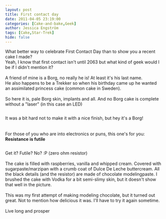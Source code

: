 ```yaml
---
layout: post
title: First contact day
date: 2011-04-05 23:19:00
categories: [Cake-and-bake,Geek]
author: Jessica Engström
tags: [Cake,Star-Trek]
hide: false
---
```

<p>What better way to celebrate First Contact Day than to show you a recent cake I made?<br>Yeah, I know that first contact isn't until 2063 but what kind of geek would I be if I didn't mention it?<br><br>A friend of mine is a Borg, no really he is! At least it's his last name.<br>He also happens to be a Trekker so when his birthday came up he wanted an assimilated princess cake (common cake in Sweden).<br><br>So here it is, pale Borg skin, implants and all. And no Borg cake is complete without a "laser" (in this case an LED) </p> <p><img alt="" src="/PostImages/2011%2f4%2f540Small_r_img_0120.png"></p> <p>It was a bit hard not to make it with a nice finish, but hey it's a Borg!<br><br><br>For those of you who are into electronics or puns, this one's for you: <strong>Resistance is futile</strong></p> <p><img alt="" src="/PostImages/2011%2f4%2f540small_r_IMG_1091.png"></p> <p>Get it? Futile? No? :P (zero ohm resistor)<br><br>The cake is filled with raspberries, vanilla and whipped cream. Covered with sugarpaste/marzipan with a crumb coat of Dulce De Leche buttercream. All the black details (and the resistor) are made of chocolate modelingpaste. I brushed the cake with Vodka for a bit semi-slimy skin, but it doesn't show that well in the picture.<br><br>This was my first attempt of making modeling chocolate, but it turned out great. Not to mention how delicious it was. I'll have to try it again sometime.<br><br>Live long and prosper</p>

